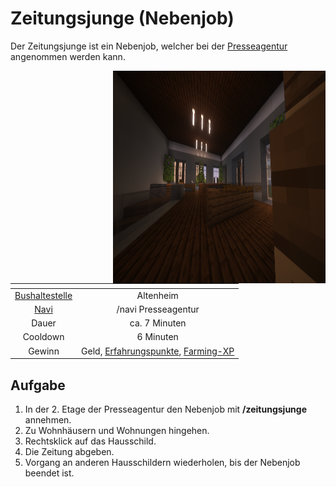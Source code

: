 # Zeitungsjunge (Nebenjob)
Der Zeitungsjunge ist ein Nebenjob, welcher bei der [Presseagentur](../../pages/fraktionen/presse.md) angenommen werden kann.

<img align="right" width="340" height="340" src="../../../assets/image/nebenjobs/Zeitungsjunge.png">

| <!-- --> | <!-- --> |
| :-: | :-: |
| [Bushaltestelle](../../pages/öpnv/bus.md) | Altenheim |
| [Navi](../../pages/allgemein/navigation.md) | /navi Presseagentur |
| Dauer | ca. 7 Minuten |
| Cooldown | 6 Minuten |
| Gewinn | Geld, [Erfahrungspunkte](../../pages/allgemein/level.md), [Farming-XP](../../pages/skills/farming.md) |


## Aufgabe
1. In der 2. Etage der Presseagentur den Nebenjob mit **/zeitungsjunge** annehmen.
2. Zu Wohnhäusern und Wohnungen hingehen.
3. Rechtsklick auf das Hausschild.
4. Die Zeitung abgeben.
5. Vorgang an anderen Hausschildern wiederholen, bis der Nebenjob beendet ist.
